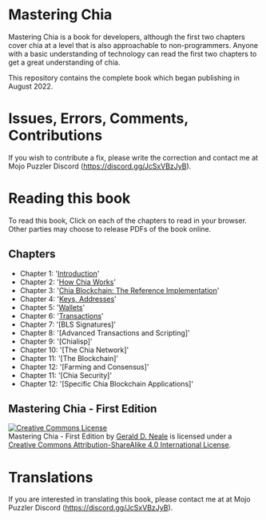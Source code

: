 # Mastering Chia

Mastering Chia is a book for developers, although the first two chapters cover chia at a level that is also approachable to non-programmers. Anyone with a basic understanding of technology can read the first two chapters to get a great understanding of chia.

This repository contains the complete book which began publishing in August 2022.

# Issues, Errors, Comments, Contributions

If you wish to contribute a fix, please write the correction and contact me at Mojo Puzzler Discord (https://discord.gg/JcSxVBzJyB).

# Reading this book

To read this book, Click on each of the chapters to read in your browser. Other parties may choose to release PDFs of the book online.

## Chapters

+ Chapter 1: '[Introduction](https://github.com/geraldneale/chiabook/blob/master/Ch01.asciidoc)'
+ Chapter 2: '[How Chia Works](https://github.com/geraldneale/chiabook/blob/master/Ch02.asciidoc)'
+ Chapter 3: '[Chia Blockchain: The Reference Implementation](https://github.com/geraldneale/chiabook/blob/master/Ch03.asciidoc)'
+ Chapter 4: '[Keys, Addresses](https://github.com/geraldneale/chiabook/blob/master/Ch04.asciidoc)'
+ Chapter 5: '[Wallets](https://github.com/geraldneale/chiabook/blob/master/Ch05.asciidoc)'
+ Chapter 6: '[Transactions](https://github.com/geraldneale/chiabook/blob/master/Ch06.asciidoc)'
+ Chapter 7: '[BLS Signatures]'
+ Chapter 8: '[Advanced Transactions and Scripting]'
+ Chapter 9: '[Chialisp]'
+ Chapter 10: '[The Chia Network]'
+ Chapter 11: '[The Blockchain]'
+ Chapter 12: '[Farming and Consensus]'
+ Chapter 11: '[Chia Security]'
+ Chapter 12: '[Specific Chia Blockchain Applications]'

## Mastering Chia - First Edition

<a rel="license" href="http://creativecommons.org/licenses/by-sa/4.0/"><img alt="Creative Commons License" style="border-width:0" src="https://i.creativecommons.org/l/by-sa/4.0/88x31.png" /></a><br /><span xmlns:dct="http://purl.org/dc/terms/" href="http://purl.org/dc/dcmitype/Text" property="dct:title" rel="dct:type">Mastering Chia - First Edition</span> by <a xmlns:cc="http://creativecommons.org/ns#" href="https://antonopoulos.com/" property="cc:attributionName" rel="cc:attributionURL">Gerald D. Neale</a> is licensed under a <a rel="license" href="http://creativecommons.org/licenses/by-sa/4.0/">Creative Commons Attribution-ShareAlike 4.0 International License</a>.

# Translations

If you are interested in translating this book, please contact me at at Mojo Puzzler Discord (https://discord.gg/JcSxVBzJyB).

